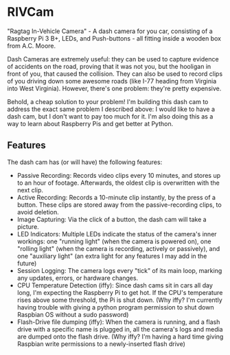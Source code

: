 # RIVCam
"Ragtag In-Vehicle Camera" - A dash camera for you car, consisting of a Raspberry Pi 3 B+, LEDs, and Push-buttons - all fitting inside a wooden box from A.C. Moore.

Dash Cameras are extremely useful: they can be used to capture evidence of accidents on the road, proving that it was not you, but the hooligan in front of you, that caused the collision. They can also be used to record clips of you driving down some awesome roads (like I-77 heading from Virginia into West Virginia). However, there's one problem: they're pretty expensive.

Behold, a cheap solution to your problem! I'm building this dash cam to address the exact same problem I described above: I would like to have a dash cam, but I don't want to pay too much for it. I'm also doing this as a way to learn about Raspberry Pis and get better at Python.

## Features
The dash cam has (or will have) the following features:
* Passive Recording: Records video clips every 10 minutes, and stores up to an hour of footage. Afterwards, the oldest clip is overwritten with the next clip.
* Active Recording: Records a 10-minute clip instantly, by the press of a button. These clips are stored away from the passive-recording clips, to avoid deletion.
* Image Capturing: Via the click of a button, the dash cam will take a picture.
* LED Indicators: Multiple LEDs indicate the status of the camera's inner workings: one "running light" (when the camera is powered on), one "rolling light" (when the camera is recording, actively or passively), and one "auxiliary light" (an extra light for any features I may add in the future)
* Session Logging: The camera logs every "tick" of its main loop, marking any updates, errors, or hardware changes.
* CPU Temperature Detection (iffy): Since dash cams sit in cars all day long, I'm expecting the Raspberry Pi to get hot. If the CPU's temperature rises above some threshold, the Pi is shut down. (Why iffy? I'm currently having trouble with giving a python program permission to shut down Raspbian OS without a sudo password)
* Flash-Drive file dumping (iffy): When the camera is running, and a flash drive with a specific name is plugged in, all the camera's logs and media are dumped onto the flash drive. (Why iffy? I'm having a hard time giving Raspbian write permissions to a newly-inserted flash drive)
